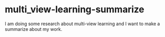 # multi_view-learning-summarize
I am doing some research about multi-view learning and I want to make a summarize about my work.

